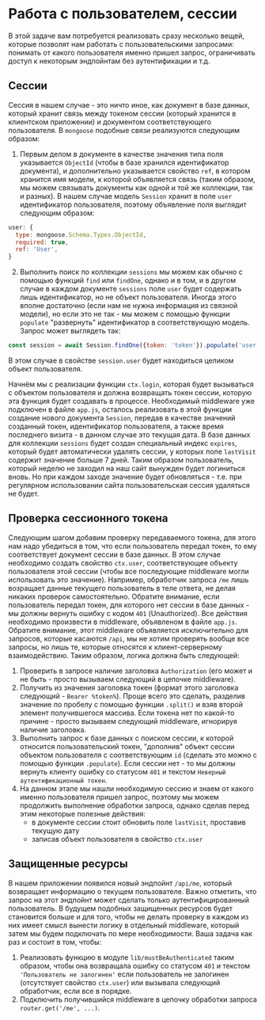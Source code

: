 # Работа с пользователем, сессии



В этой задаче вам потребуется реализовать сразу несколько вещей, которые позволят нам работать с
пользовательскими запросами: понимать от какого пользователя именно пришел запрос, ограничивать 
доступ к некоторым эндпойнтам без аутентификации и т.д.

## Сессии

Сессия в нашем случае - это ничто иное, как документ в базе данных, который хранит связь между 
токеном сессии (который хранится в клиентском приложении) и документом соответствующего 
пользователя. В `mongoose` подобные связи реализуются следующим образом:
1. Первым делом в документе в качестве значения типа поля указывается `ObjectId` (чтобы в базе 
хранился идентификатор документа), и дополнительно указывается свойство `ref`, в котором хранится 
имя модели, к которой объявляется связь (таким образом, мы можем связывать документы как одной и той
же коллекции, так и разных). В нашем случае модель `Session` хранит в поле `user` идентификатор 
пользователя, поэтому объявление поля выглядит следующим образом:
```js
user: {
  type: mongoose.Schema.Types.ObjectId,
  required: true,
  ref: 'User',
}
```
2. Выполнить поиск по коллекции `sessions` мы можем как обычно с помощью функций `find` или 
`findOne`, однако и в том, и в другом случае в каждом документе `sessions` поле `user` будет 
содержать лишь идентификатор, но не объект пользователя. Иногда этого вполне достаточно (если нам не
нужна информация из связной модели), но если это не так - мы можем с помощью функции `populate` 
"развернуть" идентификатор в соответствующую модель. Запрос может выглядеть так:
```js
const session = await Session.findOne({token: 'token'}).populate('user');
```
В этом случае в свойстве `session.user` будет находиться целиком объект пользователя.
 
Начнём мы с реализации функции `ctx.login`, которая будет вызываться с объектом пользователя и 
должна возвращать токен сессии, которую эта функция будет создавать в процессе. Необходимый 
middleware уже подключен в файле `app.js`, осталось реализовать в этой функции создание нового 
документа `Session`, передав в качестве значений созданный токен, идентификатор пользователя, а 
также время последнего визита - в данном случае это текущая дата.
В базе данных для коллекции `sessions` будет создан специальный индекс `expires`, который будет 
автоматически удалять сессии, у которых поле `lastVisit` содержит значение больше 7 дней. Таким 
образом пользователь, который неделю не заходил на наш сайт вынужден будет логиниться вновь. Но при
каждом заходе значение будет обновляться - т.е. при регулярном использовании сайта пользовательская
сессия удаляться не будет.


## Проверка сессионного токена

Следующим шагом добавим проверку передаваемого токена, для этого нам надо убедиться в том, что если
пользователь передал токен, то ему соответствует документ сессии в базе данных. В этом случае 
необходимо создать свойство `ctx.user`, соответствующее объекту пользователя этой сессии (чтобы все
последующие middleware могли использовать это значение). Например, обработчик запроса `/me` лишь
возращает данные текущего пользователь в теле ответа, не делая никаких проверок самостоятельно.
Обратите внимание, если пользователь передал токен, для которого нет сессии в базе данных - мы 
должны вернуть ошибку с кодом `401` (Unauthorized).
Все действия необходимо произвести в middleware, объявленом в файле `app.js`. Обратите внимание,
этот middleware объявляется исключительно для запросов, которые касаются `/api`, мы не хотим 
проверять вообще все запросы, но лишь те, которые относятся к клиент-серверному взаимодействию.
Таким образом, логика должна быть следующей:
1. Проверить в запросе наличие заголовка `Authorization` (его может и не быть - просто вызываем 
следующий в цепочке middleware).
2. Получить из значения заголовка токен (формат этого заголовка следующий - `Bearer %token%`). Проще
всего это сделать, разделив значение по пробелу с помощью функции `.split()` и взяв второй элемент 
получившегося массива. Если токена нет по какой-то причине - просто вызываем следующий middleware,
игнорируя наличие заголовка.
3. Выполнить запрос к базе данных с поиском сессии, к которой относится пользовательский токен, 
"дополнив" объект сессии объектом пользователя с соответствующим `id` (сделать это можно с помощью
функции `.populate`).
Если сессии нет - то мы должны вернуть клиенту ошибку со статусом `401` и текстом 
`Неверный аутентификационный токен`.
4. На данном этапе мы нашли необходимую сессию и знаем от какого именно пользователя пришел запрос,
поэтому мы можем продолжить выполнение обработки запроса, однако сделав перед этим некоторые 
полезные действия:
    - в документе сессии стоит обновить поле `lastVisit`, проставив текущую дату
    - записав объект пользователя в свойство `ctx.user` 
 

## Защищенные ресурсы

В нашем приложении появился новый эндпойнт `/api/me`, который возвращает информацию о текущем 
пользователе. Важно отметить, что запрос на этот эндпойнт может сделать только аутентифицированный
пользователь. В будущем подобных защищенных ресурсов будет становится больше и для того, чтобы не 
делать проверку в каждом из них имеет смысл вынести логику в отдельный middleware, который затем мы
будем подключать по мере необходимости.
Ваша задача как раз и состоит в том, чтобы:
1. Реализовать функцию в модуле `lib/mustBeAuthenticated` таким образом, чтобы она возвращала ошибку
со статусом `401` и текстом `'Пользователь не залогинен'` если пользователь не залогинен 
(отсутствует свойство `ctx.user`) или вызывала следующий обработчик, если все в порядке.
2. Подключить получившийся middleware в цепочку обработки запроса `router.get('/me', ...)`.  
